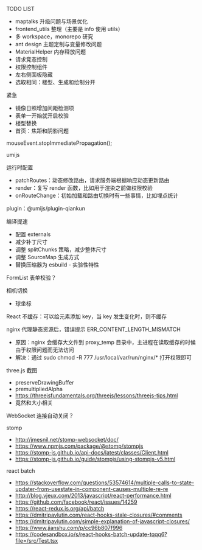 TODO LIST
* maptalks 升级问题与场景优化
* frontend_utils 整理（主要是 info 使用 utils）
* 多 workspace，monorepo 研究
* ant design 主题定制与变量修改问题
* MaterialHelper 内存释放问题
* 请求竞态控制
* 权限控制组件
* 左右侧面板隐藏
* 选取相同：楼型、生成和绘制分开

紧急
* 镜像日照增加间距检测项
* 表单一开始就开启校验
* 楼型替换
* 首页：焦距和阴影问题

mouseEvent.stopImmediatePropagation();

umijs

运行时配置
* patchRoutes：动态修改路由，请求服务端根据响应动态更新路由
* render：复写 render 函数，比如用于渲染之前做权限校验
* onRouteChange：初始加载和路由切换时有一些事情，比如埋点统计

plugin：@umijs/plugin-qiankun

编译提速
* 配置 externals
* 减少补丁尺寸
* 调整 splitChunks 策略，减少整体尺寸
* 调整 SourceMap 生成方式
* 替换压缩器为 esbuild - 实验性特性

FormList 表单校验？

相机切换
* 球坐标

React 不缓存：可以给元素添加 key，当 key 发生变化时，则不缓存

nginx 代理静态资源后，错误提示 ERR_CONTENT_LENGTH_MISMATCH
* 原因：nginx 会缓存大文件到 proxy_temp 目录中，主进程在读取缓存的时候由于权限问题而无法访问
* 解决：通过 sudo chmod -R 777 /usr/local/var/run/nginx/* 打开权限即可

three.js 截图
* preserveDrawingBuffer
* premultipliedAlpha
* https://threejsfundamentals.org/threejs/lessons/threejs-tips.html
* 竟然和大小相关

WebSocket 连接自动关闭？

stomp
* http://jmesnil.net/stomp-websocket/doc/
* https://www.npmjs.com/package/@stomp/stompjs
* https://stomp-js.github.io/api-docs/latest/classes/Client.html
* https://stomp-js.github.io/guide/stompjs/using-stompjs-v5.html

react batch
* https://stackoverflow.com/questions/53574614/multiple-calls-to-state-updater-from-usestate-in-component-causes-multiple-re-re
* http://blog.vjeux.com/2013/javascript/react-performance.html
* https://github.com/facebook/react/issues/14259
* https://react-redux.js.org/api/batch
* https://dmitripavlutin.com/react-hooks-stale-closures/#comments
* https://dmitripavlutin.com/simple-explanation-of-javascript-closures/
* https://www.jianshu.com/p/cc96b807f996
* https://codesandbox.io/s/react-hooks-batch-update-tqqq6?file=/src/Test.tsx